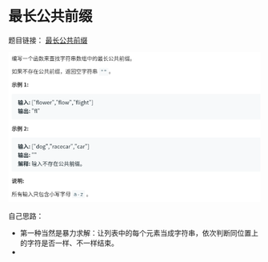 最长公共前缀
===========================
题目链接：
[最长公共前缀](https://leetcode-cn.com/problems/longest-common-prefix/)

![题目描述](images/image1.14.png)

自己思路：
+ 第一种当然是暴力求解：让列表中的每个元素当成字符串，依次判断同位置上的字符是否一样、不一样结束。
+ 